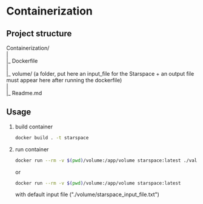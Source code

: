 # Containerization
## Project structure
Containerization/ \
| \
|_ Dockerfile \
| \
|_ volume/ (a folder, put here an input_file for the Starspace + an output file must appear here after running the dockerfile) \
| \
|_ Readme.md
## Usage
1. build container
   ```bash
   docker build . -t starspace
   ```
2. run container
   ```bash
   docker run --rm -v $(pwd)/volume:/app/volume starspace:latest ./value/{input_file}
   ```
   or
   ```bash
   docker run --rm -v $(pwd)/volume:/app/volume starspace:latest
   ```
   with default input file ("./volume/starspace_input_file.txt")
